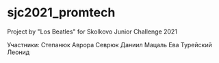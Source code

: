 # sjc2021_promtech
Project by "Los Beatles" for Skolkovo Junior Challenge 2021

Участники:
  Степанюк Аврора
  Севрюк Даниил
  Мацаль Ева
  Турейский Леонид
